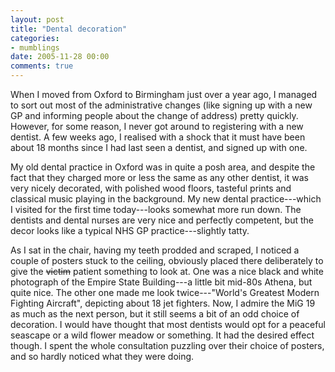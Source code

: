 ```yaml
---
layout: post
title: "Dental decoration"
categories:
- mumblings
date: 2005-11-28 00:00
comments: true
---
```


<p>When I moved from Oxford to Birmingham just over a year ago, I managed to sort out most of the administrative changes (like signing up with a new GP and informing people about the change of address) pretty quickly. However, for some reason, I never got around to registering with a new dentist. A few weeks ago, I realised with a shock that it must have been about 18 months since I had last seen a dentist, and signed up with one.</p>

<p>My old dental practice in Oxford was in quite a posh area, and despite the fact that they charged more or less the same as any other dentist, it was very nicely decorated, with polished wood floors, tasteful prints and classical music playing in the background. My new dental practice---which I visited for the first time today---looks somewhat more run down. The dentists and dental nurses are very nice and perfectly competent, but the decor looks like a typical NHS GP practice---slightly tatty.</p>

<p>As I sat in the chair, having my teeth prodded and scraped, I noticed a couple of posters stuck to the ceiling, obviously placed there deliberately to give the <del>victim</del> patient something to look at. One was a nice black and white photograph of the Empire State Building---a little bit mid-80s Athena, but quite nice. The other one made me look twice---"World's Greatest Modern Fighting Aircraft", depicting about 18 jet fighters. Now, I admire the MiG 19 as much as the next person, but it still seems a bit of an odd choice of decoration. I would have thought that most dentists would opt for a peaceful seascape or a wild flower meadow or something. It had the desired effect though. I spent the whole consultation puzzling over their choice of posters, and so hardly noticed what they were doing.</p>



